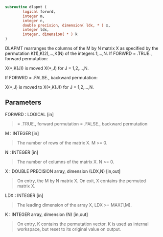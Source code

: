 ```fortran
subroutine dlapmt (
        logical forwrd,
        integer m,
        integer n,
        double precision, dimension( ldx, * ) x,
        integer ldx,
        integer, dimension( * ) k
)
```

DLAPMT rearranges the columns of the M by N matrix X as specified
by the permutation K(1),K(2),...,K(N) of the integers 1,...,N.
If FORWRD = .TRUE.,  forward permutation:

X(\*,K(J)) is moved X(\*,J) for J = 1,2,...,N.

If FORWRD = .FALSE., backward permutation:

X(\*,J) is moved to X(\*,K(J)) for J = 1,2,...,N.

## Parameters
FORWRD : LOGICAL [in]
> = .TRUE., forward permutation
> = .FALSE., backward permutation

M : INTEGER [in]
> The number of rows of the matrix X. M >= 0.

N : INTEGER [in]
> The number of columns of the matrix X. N >= 0.

X : DOUBLE PRECISION array, dimension (LDX,N) [in,out]
> On entry, the M by N matrix X.
> On exit, X contains the permuted matrix X.

LDX : INTEGER [in]
> The leading dimension of the array X, LDX >= MAX(1,M).

K : INTEGER array, dimension (N) [in,out]
> On entry, K contains the permutation vector. K is used as
> internal workspace, but reset to its original value on
> output.
